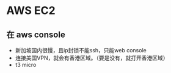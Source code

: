 # AWS EC2

## 在 aws console
- 新加坡国内很慢，且ip封锁不能ssh，只能web console
- 连接美国VPN，就会有香港区域。（要是没有，就打开香港区域）
- t3 micro
